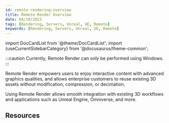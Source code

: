 ```yaml
---
id: remote-rendering-overview
title: Remote Render Overview
date: 04/19/2023
tags: [Rendering, Servers, Unreal, UE, Remote]
keywords: [Rendering, Servers, Unreal, UE, Remote]
---
```


import DocCardList from '@theme/DocCardList';
import {useCurrentSidebarCategory} from '@docusaurus/theme-common';

:::caution
Currently, Remote Render can only be performed using Windows.
:::

Remote Render empowers users to enjoy interactive content with advanced graphics
qualities, and allows enterprise customers to reuse existing 3D assets without modification,
compression, or decimation.

Using Remote Render allows smooth integration with existing 3D workflows and applications
such as Unreal Engine, Omniverse, and more.

## Resources

<DocCardList items={useCurrentSidebarCategory().items}/>

